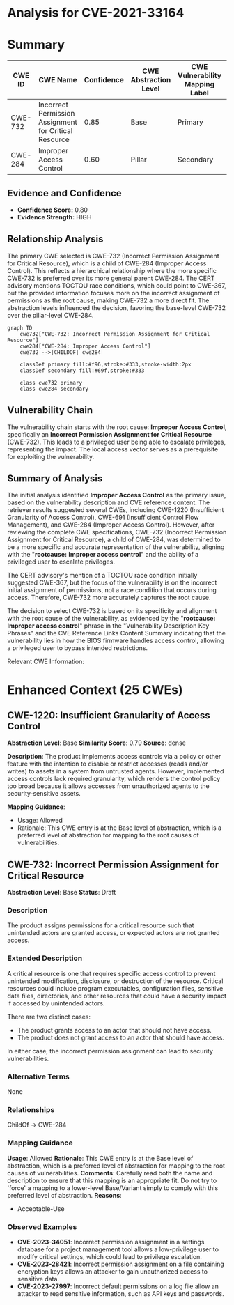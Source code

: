 # Analysis for CVE-2021-33164

# Summary
| CWE ID | CWE Name | Confidence | CWE Abstraction Level | CWE Vulnerability Mapping Label | CWE-Vulnerability Mapping Notes |
|---|---|---|---|---|---|
| CWE-732 | Incorrect Permission Assignment for Critical Resource | 0.85 | Base | Primary | Allowed |
| CWE-284 | Improper Access Control | 0.60 | Pillar | Secondary | Discouraged |

## Evidence and Confidence

*   **Confidence Score:** 0.80
*   **Evidence Strength:** HIGH

## Relationship Analysis
The primary CWE selected is CWE-732 (Incorrect Permission Assignment for Critical Resource), which is a child of CWE-284 (Improper Access Control). This reflects a hierarchical relationship where the more specific CWE-732 is preferred over its more general parent CWE-284. The CERT advisory mentions TOCTOU race conditions, which could point to CWE-367, but the provided information focuses more on the incorrect assignment of permissions as the root cause, making CWE-732 a more direct fit. The abstraction levels influenced the decision, favoring the base-level CWE-732 over the pillar-level CWE-284.

```mermaid
graph TD
    cwe732["CWE-732: Incorrect Permission Assignment for Critical Resource"]
    cwe284["CWE-284: Improper Access Control"]
    cwe732 -->|CHILDOF| cwe284
    
    classDef primary fill:#f96,stroke:#333,stroke-width:2px
    classDef secondary fill:#69f,stroke:#333
    
    class cwe732 primary
    class cwe284 secondary
```

## Vulnerability Chain
The vulnerability chain starts with the root cause: **Improper Access Control**, specifically an **Incorrect Permission Assignment for Critical Resource** (CWE-732). This leads to a privileged user being able to escalate privileges, representing the impact. The local access vector serves as a prerequisite for exploiting the vulnerability.

## Summary of Analysis
The initial analysis identified **Improper Access Control** as the primary issue, based on the vulnerability description and CVE reference content. The retriever results suggested several CWEs, including CWE-1220 (Insufficient Granularity of Access Control), CWE-691 (Insufficient Control Flow Management), and CWE-284 (Improper Access Control). However, after reviewing the complete CWE specifications, CWE-732 (Incorrect Permission Assignment for Critical Resource), a child of CWE-284, was determined to be a more specific and accurate representation of the vulnerability, aligning with the "**rootcause:** **Improper access control**" and the ability of a privileged user to escalate privileges.

The CERT advisory's mention of a TOCTOU race condition initially suggested CWE-367, but the focus of the vulnerability is on the incorrect initial assignment of permissions, not a race condition that occurs during access. Therefore, CWE-732 more accurately captures the root cause.

The decision to select CWE-732 is based on its specificity and alignment with the root cause of the vulnerability, as evidenced by the "**rootcause:** **Improper access control**" phrase in the "Vulnerability Description Key Phrases" and the CVE Reference Links Content Summary indicating that the vulnerability lies in how the BIOS firmware handles access control, allowing a privileged user to bypass intended restrictions.

Relevant CWE Information:

# Enhanced Context (25 CWEs)

## CWE-1220: Insufficient Granularity of Access Control
**Abstraction Level**: Base
**Similarity Score**: 0.79
**Source**: dense

**Description**:
The product implements access controls via a policy or other feature with the intention to disable or restrict accesses (reads and/or writes) to assets in a system from untrusted agents. However, implemented access controls lack required granularity, which renders the control policy too broad because it allows accesses from unauthorized agents to the security-sensitive assets.

**Mapping Guidance**:
- Usage: Allowed
- Rationale: This CWE entry is at the Base level of abstraction, which is a preferred level of abstraction for mapping to the root causes of vulnerabilities.

## CWE-732: Incorrect Permission Assignment for Critical Resource
**Abstraction Level**: Base
**Status**: Draft

### Description
The product assigns permissions for a critical resource such that unintended actors are granted access, or expected actors are not granted access.

### Extended Description
A critical resource is one that requires specific access control to prevent unintended modification, disclosure, or destruction of the resource. Critical resources could include program executables, configuration files, sensitive data files, directories, and other resources that could have a security impact if accessed by unintended actors.

There are two distinct cases:

*   The product grants access to an actor that should not have access.
*   The product does not grant access to an actor that should have access.

In either case, the incorrect permission assignment can lead to security vulnerabilities.

### Alternative Terms
None

### Relationships
ChildOf -> CWE-284

### Mapping Guidance
**Usage**: Allowed
**Rationale**: This CWE entry is at the Base level of abstraction, which is a preferred level of abstraction for mapping to the root causes of vulnerabilities.
**Comments**: Carefully read both the name and description to ensure that this mapping is an appropriate fit. Do not try to 'force' a mapping to a lower-level Base/Variant simply to comply with this preferred level of abstraction.
**Reasons**:
*   Acceptable-Use

### Observed Examples
*   **CVE-2023-34051**: Incorrect permission assignment in a settings database for a project management tool allows a low-privilege user to modify critical settings, which could lead to privilege escalation.
*   **CVE-2023-28421**: Incorrect permission assignment on a file containing encryption keys allows an attacker to gain unauthorized access to sensitive data.
*   **CVE-2023-27997**: Incorrect default permissions on a log file allow an attacker to read sensitive information, such as API keys and passwords.